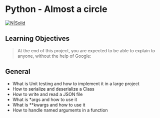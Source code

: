 # Python - Almost a circle

[![N|Solid](https://cldup.com/dTxpPi9lDf.thumb.png)](https://nodesource.com/products/nsolid)

## Learning Objectives
> At the end of this project, you are expected to be able to explain to anyone, without the help of Google:

## General

- What is Unit testing and how to implement it in a large project
- How to serialize and deserialize a Class
- How to write and read a JSON file
- What is *args and how to use it
- What is **kwargs and how to use it
- How to handle named arguments in a function
